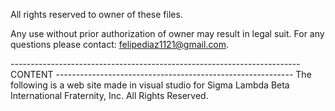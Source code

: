 All rights reserved to owner of these files.

Any use without prior authorization of owner may result in legal suit. For any questions please contact: felipediaz1121@gmail.com.

------------------------------------------------------------------------  CONTENT ----------------------------------------------------------- 
The following is a web site made in visual studio for Sigma Lambda Beta International Fraternity, Inc. All Rights Reserved.
